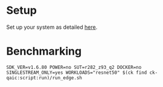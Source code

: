 # Setup
Set up your system as detailed [here](https://github.com/krai/ck-qaic/blob/main/script/setup.aedk/README.md).

# Benchmarking
```
SDK_VER=v1.6.80 POWER=no SUT=r282_z93_q2 DOCKER=no SINGLESTREAM_ONLY=yes WORKLOADS="resnet50" $(ck find ck-qaic:script:run)/run_edge.sh
```
